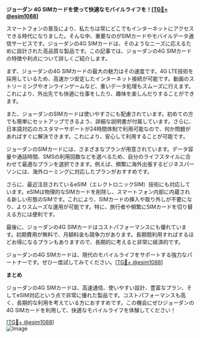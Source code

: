 **ジョーダン 4G SIMカードを使って快適なモバイルライフを！[[TG💪+ @esim1088](https://t.me/s/esim1088)]**

スマートフォンの普及により、私たちは常にどこでもインターネットにアクセスできる時代になりました。そんな中、重要なのがSIMカードやモバイルデータ通信サービスです。ジョーダンの4G SIMカードは、そのようなニーズに応えるために設計された高品質な製品です。この記事では、ジョーダンの4G SIMカードの特徴や利点について詳しくご紹介します。

まず、ジョーダンの4G SIMカードの最大の魅力はその速度です。4G LTE技術を採用しているため、高速かつ安定したインターネット接続が可能です。動画のストリーミングやオンラインゲームなど、重いデータ処理もスムーズに行えます。これにより、外出先でも快適に仕事をしたり、趣味を楽しんだりすることができます。

また、ジョーダンのSIMカードは使いやすさにも配慮されています。初めての方でも簡単にセットアップできるよう、詳細な説明書が付属しています。さらに、日本語対応のカスタマーサポートが24時間体制で利用可能なので、何か問題があればすぐに解決できます。これにより、安心して利用することが可能です。

ジョーダンのSIMカードには、さまざまなプランが用意されています。データ容量や通話時間、SMSの利用回数などを選べるため、自分のライフスタイルに合わせて最適なプランを選択できます。例えば、頻繁に海外出張するビジネスパーソンには、海外ローミングに対応したプランがおすすめです。

さらに、最近注目されているeSIM（エレクトロニックSIM）技術にも対応しています。eSIMは物理的なSIMカードを削除し、スマートフォン内部に内蔵される新しい形態のSIMです。これにより、SIMカードの挿入や取り外しが不要になり、よりスムーズな運用が可能です。特に、旅行者や頻繁にSIMカードを切り替える方には便利です。

最後に、ジョーダンの4G SIMカードはコストパフォーマンスにも優れています。初期費用が無料で、月額料金も競争力があります。長期間利用すればするほどお得になるプランもありますので、長期的に考えると非常に経済的です。

ジョーダンの4G SIMカードは、現代のモバイルライフをサポートする強力なパートナーです。ぜひ一度試してみてください。[[TG💪+ @esim1088](https://t.me/s/esim1088)]

**まとめ**

ジョーダンの4G SIMカードは、高速通信、使いやすい設計、豊富なプラン、そしてeSIM対応という点で非常に優れた製品です。コストパフォーマンスも高く、長期的な利用を考えている方におすすめです。この機会にぜひジョーダンの4G SIMカードを利用して、快適なモバイルライフを体験してください！

[[TG💪+ @esim1088](https://t.me/s/esim1088)]  
![Image](https://i.postimg.cc/Y0z9fWf4/image.png)